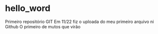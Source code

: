 # hello_word
Primeiro repositório GIT
Em 11/22 fiz o uploada do meu primeiro arquivo ni Github
O primeiro de mutos que virão
